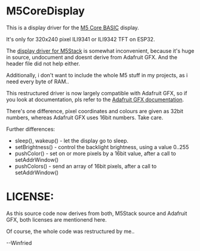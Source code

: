 # M5CoreDisplay
This is a display driver for the [M5 Core BASIC](https://docs.makerfactory.io/m5stack/core/black/) display.

It's only for 320x240 pixel ILI9341 or ILI9342 TFT on ESP32.



The [display driver for M5Stack](https://github.com/m5stack/M5Stack/tree/master/src) is somewhat inconvenient, because it's huge in
source, undocument and doesnt derive from Adafruit GFX. And the header file did not help either.

Additionally, i don't want to include the whole M5 stuff in my projects, as i need every byte of RAM..


This restructured driver is now largely compatible with Adafruit GFX,
so if you look at documentation, pls refer to the [Adafruit GFX documentation](https://learn.adafruit.com/adafruit-gfx-graphics-library).

There's one difference, pixel coordinates and colours are given as 32bit numbers,
whereas Adafruit GFX uses 16bit numbers. Take care.

Further differences:
* sleep(), wakeup() - let the display go to sleep.
* setBrightness() - control the backlight brightness, using a value 0..255
* pushColor() - set on or more pixels by a 16bit value, after a call to setAddrWindow()
* pushColors() - send an array of 16bit pixels, after a call to setAddrWindow()



# LICENSE:
As this source code now derives from both, M5Stack source and Adafruit GFX,
both licenses are mentionend here.

Of course, the whole code was restructured by me..


--Winfried
